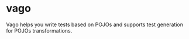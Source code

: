 # vago
Vago helps you write tests based on POJOs and supports test generation for POJOs transformations.
